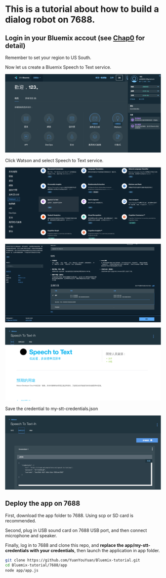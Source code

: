 # This is a tutorial about how to build a dialog robot on 7688.




## Login in your Bluemix accout (see [Chap0](../chap0) for detail)

Remember to set your region to US South.

Now let us create a Bluemix Speech to Text service.

![account](pic/account.png)

Click Watson and select Speech to Text service.

![stt](pic/stt.png)

![stt-2](pic/stt-2.png)

![stt-3](pic/stt-3.png)

Save the credential to my-stt-credentials.json

![cred](pic/cred.png)


## Deploy the app on 7688

First, download the app folder to 7688. Using scp or SD card is recommended.

Second, plug in USB sound card on 7688 USB port, and then connect microphone and speaker.

Finally, log in to 7688 and clone this repo,
and **replace the app/my-stt-credentials with your credentials**,
then launch the application in app folder.

```sh
git clone https://github.com/YuanYouYuan/Bluemix-tutorial.git
cd Bluemix-tutorial/7688/app
node app/app.js
```

